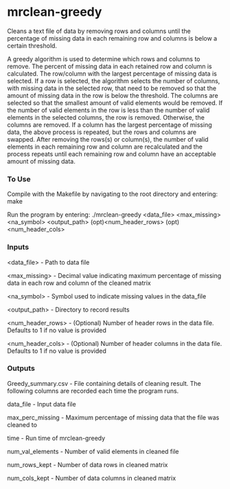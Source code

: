 # mrclean-greedy
Cleans a text file of data by removing rows and columns until the percentage of missing data in each remaining row and columns is below a certain threshold.

A greedy algorithm is used to determine which rows and columns to remove. The percent of missing data in each retained row and column is calculated. The row/column with the largest percentage of missing data is selected. If a row is selected, the algorithm selects the number of columns, with missing data in the selected row, that need to be removed so that the amount of missing data in the row is below the threshold. The columns are selected so that the smallest amount of valid elements would be removed. If the number of valid elements in the row is less than the number of valid elements in the selected columns, the row is removed. Otherwise, the columns are removed. If a column has the largest percentage of missing data, the above process is repeated, but the rows and columns are swapped. After removing the rows(s) or column(s), the number of valid elements in each remaining row and column are recalculated and the process repeats until each remaining row and column have an acceptable amount of missing data.

### To Use
Compile with the Makefile by navigating to the root directory and entering: make

Run the program by entering: ./mrclean-greedy <data_file> <max_missing> <na_symbol> <output_path> (opt)<num_header_rows> (opt)<num_header_cols>

### Inputs
<data_file> - Path to data file

<max_missing> - Decimal value indicating maximum percentage of missing data in each row and column of the cleaned matrix

<na_symbol> - Symbol used to indicate missing values in the data_file

<output_path> - Directory to record results

<num_header_rows> - (Optional) Number of header rows in the data file. Defaults to 1 if no value is provided

<num_header_cols> - (Optional) Number of header columns in the data file. Defaults to 1 if no value is provided

### Outputs
Greedy_summary.csv - File containing details of cleaning result. The following columns are recorded each time the program runs.

data_file - Input data file

max_perc_missing - Maximum percentage of missing data that the file was cleaned to

time - Run time of mrclean-greedy

num_val_elements - Number of valid elements in cleaned file

num_rows_kept - Number of data rows in cleaned matrix

num_cols_kept - Number of data columns in cleaned matrix



